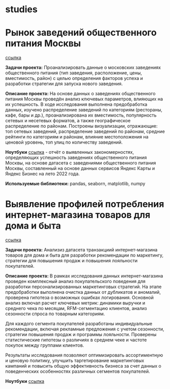 # studies

# Рынок заведений общественного питания Москвы

[ссылка](https://github.com/peshinevgenij/studies/blob/main/Moscow%20catering%20market.ipynb)

**Задачи проекта:** Проанализировать данные о московских заведениях общественного питания (тип заведения, расположение, цены, вместимость, район) с целью определения факторов успеха и разработки стратегии для запуска нового заведения.

**Описание проекта:** На основе данных о заведениях общественного питания Москвы проведён анализ ключевых параметров, влияющих на их успешность. В ходе исследования выполнена предобработка данных, изучено распределение заведений по категориям (рестораны, кафе, бары и др.), проанализирована их вместимость, популярность сетевых и несетевых форматов, а также географическое распределение по районам. Построены визуализации, отражающие: топ сетевых заведений, распределение заведений по районам, средние рейтинги по категориям и районам, влияние местоположения на ценовой уровень, топ улиц по количеству заведений.

**Ноутбуки** [ссылка](https://github.com/peshinevgenij/studies/blob/main/Moscow%20catering%20market.ipynb) - отчёт о выявленных закономерностях, определяющих успешность заведениях общественного питания Москвы, на основе датасета с заведениями общественного питания Москвы, составленный на основе данных сервисов Яндекс Карты и Яндекс Бизнес на лето 2022 года.

**Используемые библиотеки:** pandas, seaborn, matplotlib, numpy


# Выявление профилей потребления интернет-магазина товаров для дома и быта

[ссылка](https://github.com/peshinevgenij/studies/blob/main/%D0%9F%D1%80%D0%BE%D0%B5%D0%BA%D1%82%20E-commerce%20%E2%80%94%20%D0%92%D1%8B%D1%8F%D0%B2%D0%BB%D0%B5%D0%BD%D0%B8%D0%B5%20%D0%BF%D1%80%D0%BE%D1%84%D0%B8%D0%BB%D0%B5%D0%B9%20%D0%BF%D0%BE%D1%82%D1%80%D0%B5%D0%B1%D0%BB%D0%B5%D0%BD%D0%B8%D1%8F.ipynb)

**Задачи проекта:** Анализиз датасета транзакциий интернет-магазина товаров для дома и быта для разработки рекомендации по маркетингу, стратегии для повышения продаж и повышения лояльности покупателей.


**Описание проекта:** В рамках исследования данных интернет-магазина проведен комплексный анализ покупательского поведения для разработки персонализированных маркетинговых стратегий. На этапе предобработки выполнена очистка данных от дубликатов и аномалий, проверена гипотеза о возможных ошибках логирования. Основной анализ включал расчет ключевых метрик: динамики выручки и среднего чека по месяцам, RFM-сегментацию клиентов, анализ сезонности спроса по товарным категориям.

Для каждого сегмента покупателей разработаны индивидуальные рекомендации, включая рекламные предложения с учетом сезонности, стратегии повышения продаж и программы лояльности. Проверены статистические гипотезы о различиях в среднем чеке и частоте покупок между группами клиентов.

Результаты исследования позволяют оптимизировать ассортиментную и ценовую политику, улучшить таргетирование маркетинговых кампаний и повысить общую эффективность бизнеса за счет данных о поведенческих особенностях различных сегментов покупателей.

**Ноутбуки** [ссылка](https://github.com/peshinevgenij/studies/blob/main/%D0%9F%D1%80%D0%BE%D0%B5%D0%BA%D1%82%20E-commerce%20%E2%80%94%20%D0%92%D1%8B%D1%8F%D0%B2%D0%BB%D0%B5%D0%BD%D0%B8%D0%B5%20%D0%BF%D1%80%D0%BE%D1%84%D0%B8%D0%BB%D0%B5%D0%B9%20%D0%BF%D0%BE%D1%82%D1%80%D0%B5%D0%B1%D0%BB%D0%B5%D0%BD%D0%B8%D1%8F.ipynb) 


